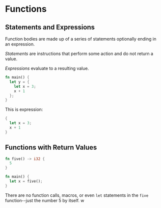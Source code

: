 # Functions

## Statements and Expressions

Function bodies are made up of a series of statements optionally ending in an expression.

_Statements_ are instructions that perform some action and do not return a value.

_Expressions_ evaluate to a resulting value.

```rust
fn main() {
  let y = {
    let x = 3;
    x + 1
  };
}
```

This is expression:

```rust
{
  let x = 3;
  x + 1
}
```

## Functions with Return Values

```rust
fn five() -> i32 {
  5
}

fn main() {
  let x = five();
}
```

There are no function calls, macros, or even `let` statements in the `five` function--just the number 5 by itself. w
